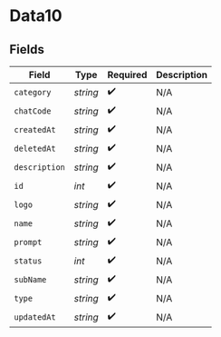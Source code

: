 # Data10


## Fields

| Field              | Type               | Required           | Description        |
| ------------------ | ------------------ | ------------------ | ------------------ |
| `category`         | *string*           | :heavy_check_mark: | N/A                |
| `chatCode`         | *string*           | :heavy_check_mark: | N/A                |
| `createdAt`        | *string*           | :heavy_check_mark: | N/A                |
| `deletedAt`        | *string*           | :heavy_check_mark: | N/A                |
| `description`      | *string*           | :heavy_check_mark: | N/A                |
| `id`               | *int*              | :heavy_check_mark: | N/A                |
| `logo`             | *string*           | :heavy_check_mark: | N/A                |
| `name`             | *string*           | :heavy_check_mark: | N/A                |
| `prompt`           | *string*           | :heavy_check_mark: | N/A                |
| `status`           | *int*              | :heavy_check_mark: | N/A                |
| `subName`          | *string*           | :heavy_check_mark: | N/A                |
| `type`             | *string*           | :heavy_check_mark: | N/A                |
| `updatedAt`        | *string*           | :heavy_check_mark: | N/A                |
